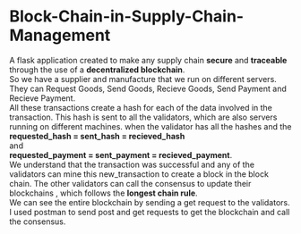 # Block-Chain-in-Supply-Chain-Management
A flask application created to make any supply chain **secure** and **traceable** through the use of a **decentralized blockchain**.
<br>
So we have a supplier and manufacture that we run on different servers. They can Request Goods, Send Goods, Recieve Goods,
Send Payment and Recieve Payment.<br> 
All these transactions create a hash for each of the data involved in the transaction. This hash is sent to all the validators, which
are also servers running on different machines. when the validator has all the hashes and the <br>
**requested_hash = sent_hash = recieved_hash** <br>
and <br>
**requested_payment = sent_payment = recieved_payment**.<br>
We understand that the transaction was successful and any of the validators can
mine this new_transaction to create a block in the block chain. The other validators can call the consensus to update their blockchains
, which follows the **longest chain rule**.<br>
We can see the entire blockchain by sending a get request to the validators. I used postman to send post and get requests to get the blockchain and call the consensus.
